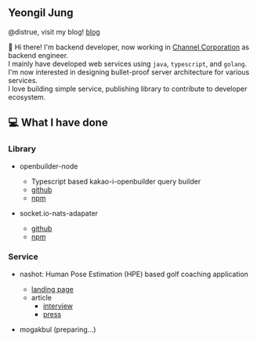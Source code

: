 ## Yeongil Jung
@distrue, visit my blog! [blog](https://distrue.github.io)

👋 Hi there! I'm backend developer, now working in [Channel Corporation](https://channel.io) as backend engineer.<br/>
I mainly have developed web services using `java`, `typescript`, and `golang`.<br/>
I'm now interested in designing bullet-proof server architecture for various services.<br/>
I love building simple service, publishing library to contribute to developer ecosystem.

## 💻 What I have done

### Library

- openbuilder-node
  - Typescript based kakao-i-openbuilder query builder
  - [github](https://github.com/distrue/openbuilder-node) 
  - [npm](https://www.npmjs.com/package/openbuilder-node)

- socket.io-nats-adapater
  - [github](https://github.com/distrue/socket.io-nats-adapter)
  - [npm](https://www.npmjs.com/package/socket.io-nats-adapter)

### Service

- nashot: Human Pose Estimation (HPE) based golf coaching application 
  - [landing page](https://web.nashot.io/home.html)
  - article
    - [interview](https://blog.naver.com/sw_maestro/222120877101)
    - [press](http://www.dt.co.kr/contents.html?article_no=2021061002109931650005&ref=naver)

- mogakbul (preparing...)
